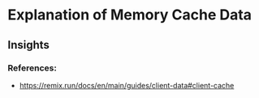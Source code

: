 # Explanation of Memory Cache Data

## Insights

### References:

- https://remix.run/docs/en/main/guides/client-data#client-cache